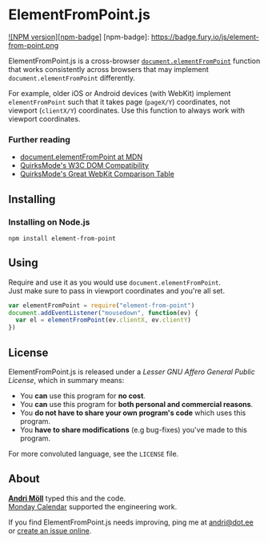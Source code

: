 ElementFromPoint.js
===================
[![NPM version][npm-badge]](http://badge.fury.io/js/element-from-point)
[npm-badge]: https://badge.fury.io/js/element-from-point.png

ElementFromPoint.js is a cross-browser [`document.elementFromPoint`][mdn]
function that works consistently across browsers that may implement
`document.elementFromPoint` differently.

For example, older iOS or Android devices (with WebKit) implement
`elementFromPoint` such that it takes page (`pageX/Y`) coordinates, not viewport
(`clientX/Y`) coordinates. Use this function to always work with viewport
coordinates.

### Further reading
- [document.elementFromPoint at MDN][mdn]
- [QuirksMode's W3C DOM Compatibility][w3c]
- [QuirksMode's Great WebKit Comparison Table][comparison]

[mdn]: https://developer.mozilla.org/en-US/docs/Web/API/document.elementFromPoint
[w3c]: http://www.quirksmode.org/dom/w3c_cssom.html#t20
[comparison]: http://www.quirksmode.org/webkit.html#t08


Installing
----------
### Installing on Node.js
```
npm install element-from-point
```


Using
-----
Require and use it as you would use `document.elementFromPoint`.  
Just make sure to pass in viewport coordinates and you're all set.
```javascript
var elementFromPoint = require("element-from-point")
document.addEventListener("mousedown", function(ev) {
  var el = elementFromPoint(ev.clientX, ev.clientY)
})
```

License
-------
ElementFromPoint.js is released under a *Lesser GNU Affero General Public
License*, which in summary means:

- You **can** use this program for **no cost**.
- You **can** use this program for **both personal and commercial reasons**.
- You **do not have to share your own program's code** which uses this program.
- You **have to share modifications** (e.g bug-fixes) you've made to this
  program.

For more convoluted language, see the `LICENSE` file.


About
-----
**[Andri Möll](http://themoll.com)** typed this and the code.  
[Monday Calendar](https://mondayapp.com) supported the engineering work.

If you find ElementFromPoint.js needs improving, ping me at
[andri@dot.ee][email] or [create an issue online][issues].

[email]: mailto:andri@dot.ee
[issues]: https://github.com/moll/js-element-from-point/issues
